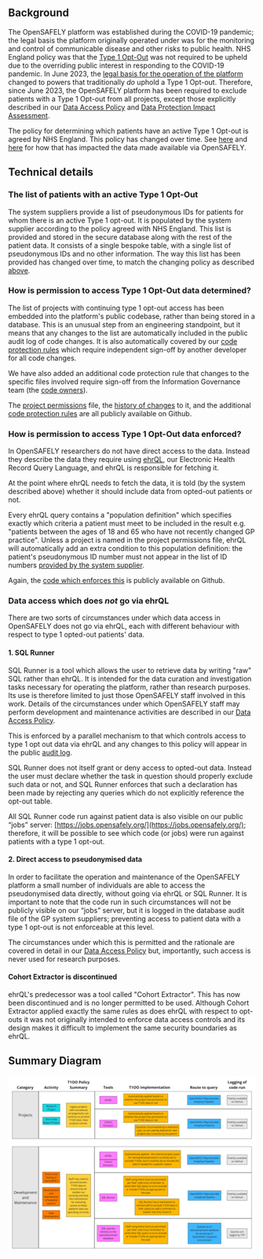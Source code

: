 ## Background

The OpenSAFELY platform was established during the COVID-19 pandemic; the legal basis the platform originally operated under was for the monitoring and control of communicable disease and other risks to public health.
NHS England policy was that the [Type 1 Opt-Out](https://www.nhs.uk/using-the-nhs/about-the-nhs/opt-out-of-sharing-your-health-records/) was not required to be upheld due to the overriding public interest in responding to the COVID-19 pandemic.
In June 2023, the [legal basis for the operation of the platform](https://digital.nhs.uk/about-nhs-digital/corporate-information-and-documents/directions-and-data-provision-notices/data-provision-notices-dpns/opensafely-covid-19-service-data-provision-notice) changed to powers that traditionally _do_ uphold a Type 1 Opt-out.
Therefore, since June 2023, the OpenSAFELY platform has been required to exclude patients with a Type 1 Opt-out from all projects, except those explicitly described in our [Data Access Policy](data-access-policy.md) and [Data Protection Impact Assessment](https://digital.nhs.uk/about-nhs-digital/corporate-information-and-documents/directions-and-data-provision-notices/data-provision-notices-dpns/opensafely-covid-19-service-data-provision-notice#further-information).

The policy for determining which patients have an active Type 1 Opt-out is agreed by NHS England. This policy has changed over time. See [here](https://www.opensafely.org/changelog/#2024-08-07) and [here](https://www.opensafely.org/changelog/#2024-10-29) for how that has impacted the data made available via OpenSAFELY.

## Technical details

### The list of patients with an active Type 1 Opt-Out

The system suppliers provide a list of pseudonymous IDs for patients for whom there is an active Type 1 opt-out. It is populated by the system supplier according to the policy agreed with NHS England. This list is provided and stored in the secure database along with the rest of the patient data. It consists of a single bespoke table, with a single list of pseudonymous IDs and no other information.
The way this list has been provided has changed over time, to match the changing policy as described [above](#background).

### How is permission to access Type 1 Opt-Out data determined?

The list of projects with continuing type 1 opt-out access has been embedded into the platform's public codebase, rather than being stored in a database.
This is an unusual step from an engineering standpoint, but it means that any changes to the list are automatically included in the public audit log of code changes.
It is also automatically covered by our [code protection rules](https://docs.github.com/en/repositories/configuring-branches-and-merges-in-your-repository/managing-protected-branches/about-protected-branches#require-pull-request-reviews-before-merging) which require independent sign-off by another developer for all code changes.

We have also added an additional code protection rule that changes to the specific files involved require sign-off from the Information Governance team (the [code owners](https://docs.github.com/en/repositories/managing-your-repositorys-settings-and-features/customizing-your-repository/about-code-owners)).

The [project permissions](https://github.com/opensafely-core/job-server/blob/main/jobserver/permissions/t1oo.py) file, the [history of changes](https://github.com/opensafely-core/job-server/commits/main/jobserver/permissions/t1oo.py) to it, and the additional [code protection rules](https://github.com/opensafely-core/job-server/blob/main/.github/CODEOWNERS) are all publicly available on Github.

### How is permission to access Type 1 Opt-Out data enforced?

In OpenSAFELY researchers do not have direct access to the data.
Instead they describe the data they require using [ehrQL](https://docs.opensafely.org/ehrql/), our Electronic Health Record Query Language, and ehrQL is responsible for fetching it.

At the point where ehrQL needs to fetch the data, it is told (by the system described above) whether it should include data from opted-out patients or not.

Every ehrQL query contains a "population definition" which specifies exactly which criteria a patient must meet to be included in the result e.g. "patients between the ages of 18 and 65 who have not recently changed GP practice".
Unless a project is named in the project permissions file, ehrQL will automatically add an extra condition to this population definition: the patient's pseudonymous ID number must not appear in the list of ID numbers [provided by the system supplier](#the-list-of-patients-with-an-active-Type-1-Opt-Out).

Again, the [code which enforces this](https://github.com/opensafely-core/ehrql/blob/72f289b0183e4c5dcbd9cbd6fcfa243a76fb9a67/ehrql/backends/tpp.py#L97-L129) is publicly available on Github.

### Data access which does _not_ go via ehrQL

There are two sorts of circumstances under which data access in OpenSAFELY does not go via ehrQL, each with different behaviour with respect to type 1 opted-out patients' data.

#### 1. SQL Runner

SQL Runner is a tool which allows the user to retrieve data by writing "raw" SQL rather than ehrQL.
It is intended for the data curation and investigation tasks necessary for operating the platform, rather than research purposes.
Its use is therefore limited to just those OpenSAFELY staff involved in this work.
Details of the circumstances under which OpenSAFELY staff may perform development and maintenance activities are described in our [Data Access Policy](https://docs.opensafely.org/data-access-policy/).

This is enforced by a parallel mechanism to that which controls access to type 1 opt out data via ehrQL and any changes to this policy will appear in the public [audit log](https://github.com/opensafely-core/job-server/commits/main/jobserver/permissions/sqlrunner.py).

SQL Runner does not itself grant or deny access to opted-out data.
Instead the user must declare whether the task in question should properly exclude such data or not, and SQL Runner enforces that such a declaration has been made by rejecting any queries which do not explicitly reference the opt-out table.

All SQL Runner code run against patient data is also visible on our public “jobs” server: [https://jobs.opensafely.org/](https://jobs.opensafely.org/); therefore, it will be possible to see which code (or jobs) were run against patients with a type 1 opt-out.

#### 2. Direct access to pseudonymised data

In order to facilitate the operation and maintenance of the OpenSAFELY platform a small number of individuals are able to access the pseudonymised data directly, without going via ehrQL or SQL Runner.
It is important to note that the code run in such circumstances will not be publicly visible on our “jobs” server, but it is logged in the database audit file of the GP system suppliers; preventing access to patient data with a type 1 opt-out is not enforceable at this level.

The circumstances under which this is permitted and the rationale are covered in detail in our [Data Access Policy](https://docs.opensafely.org/data-access-policy/) but, importantly, such access is never used for research purposes.

#### Cohort Extractor is discontinued

ehrQL's predecessor was a tool called "Cohort Extractor". This has now been discontinued and is no longer permitted to be used. Although Cohort Extractor applied exactly the same rules as does ehrQL with respect to opt-outs it was not originally intended to enforce data access controls and its design makes it difficult to implement the same security boundaries as ehrQL.

## Summary Diagram

![](./images/t1oos.png)
